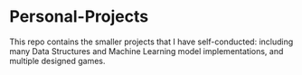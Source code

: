 # Personal-Projects
This repo contains the smaller projects that I have self-conducted: including many Data Structures and Machine Learning model implementations, and multiple designed games.
